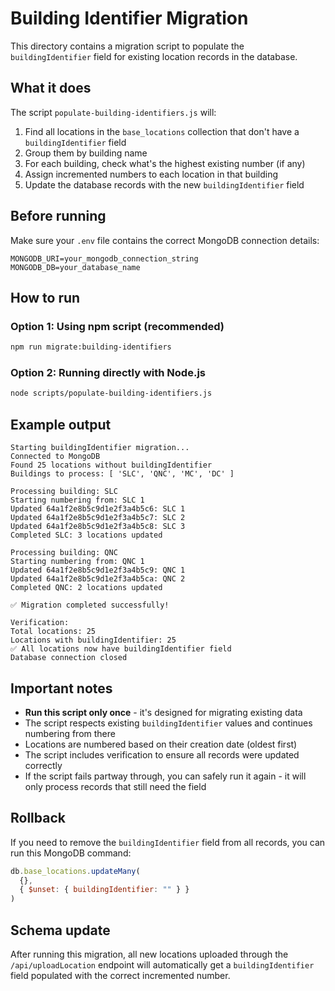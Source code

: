 # Building Identifier Migration

This directory contains a migration script to populate the `buildingIdentifier` field for existing location records in the database.

## What it does

The script `populate-building-identifiers.js` will:

1. Find all locations in the `base_locations` collection that don't have a `buildingIdentifier` field
2. Group them by building name
3. For each building, check what's the highest existing number (if any)
4. Assign incremented numbers to each location in that building
5. Update the database records with the new `buildingIdentifier` field

## Before running

Make sure your `.env` file contains the correct MongoDB connection details:
```
MONGODB_URI=your_mongodb_connection_string
MONGODB_DB=your_database_name
```

## How to run

### Option 1: Using npm script (recommended)
```bash
npm run migrate:building-identifiers
```

### Option 2: Running directly with Node.js
```bash
node scripts/populate-building-identifiers.js
```

## Example output

```
Starting buildingIdentifier migration...
Connected to MongoDB
Found 25 locations without buildingIdentifier
Buildings to process: [ 'SLC', 'QNC', 'MC', 'DC' ]

Processing building: SLC
Starting numbering from: SLC 1
Updated 64a1f2e8b5c9d1e2f3a4b5c6: SLC 1
Updated 64a1f2e8b5c9d1e2f3a4b5c7: SLC 2
Updated 64a1f2e8b5c9d1e2f3a4b5c8: SLC 3
Completed SLC: 3 locations updated

Processing building: QNC
Starting numbering from: QNC 1
Updated 64a1f2e8b5c9d1e2f3a4b5c9: QNC 1
Updated 64a1f2e8b5c9d1e2f3a4b5ca: QNC 2
Completed QNC: 2 locations updated

✅ Migration completed successfully!

Verification:
Total locations: 25
Locations with buildingIdentifier: 25
✅ All locations now have buildingIdentifier field
Database connection closed
```

## Important notes

- **Run this script only once** - it's designed for migrating existing data
- The script respects existing `buildingIdentifier` values and continues numbering from there
- Locations are numbered based on their creation date (oldest first)
- The script includes verification to ensure all records were updated correctly
- If the script fails partway through, you can safely run it again - it will only process records that still need the field

## Rollback

If you need to remove the `buildingIdentifier` field from all records, you can run this MongoDB command:

```javascript
db.base_locations.updateMany(
  {},
  { $unset: { buildingIdentifier: "" } }
)
```

## Schema update

After running this migration, all new locations uploaded through the `/api/uploadLocation` endpoint will automatically get a `buildingIdentifier` field populated with the correct incremented number.
